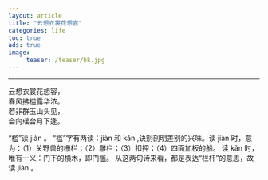 ```yaml
---
layout: article
title: "云想衣裳花想容"
categories: life
toc: true
ads: true
image:
     teaser: /teaser/bk.jpg
---
```


---


云想衣裳花想容，  
春风拂槛露华浓。  
若非群玉山头见，  
会向瑶台月下逢。  


“槛”读 jiàn 。 “槛”字有两读：jiàn 和 kǎn ,诀别剖明差别的兴味。读 jiàn 时，意为：（1）关野兽的栅栏；（2）雕栏；（3）扣押；（4）四面加板的船。 读 kǎn 时，唯有一义：门下的横木，即门槛。 从这两句诗来看，都是表达“栏杆”的意思，故读 jiàn 。